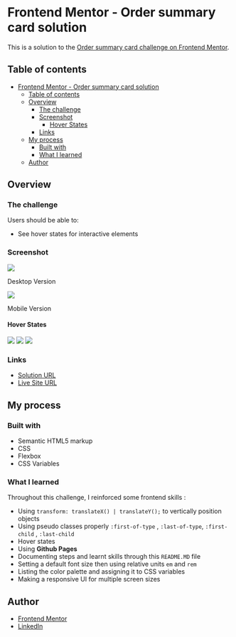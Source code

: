 # Frontend Mentor - Order summary card solution

This is a solution to the [Order summary card challenge on Frontend Mentor](https://www.frontendmentor.io/challenges/order-summary-component-QlPmajDUj). 

## Table of contents

- [Frontend Mentor - Order summary card solution](#frontend-mentor---order-summary-card-solution)
  - [Table of contents](#table-of-contents)
  - [Overview](#overview)
    - [The challenge](#the-challenge)
    - [Screenshot](#screenshot)
      - [Hover States](#hover-states)
    - [Links](#links)
  - [My process](#my-process)
    - [Built with](#built-with)
    - [What I learned](#what-i-learned)
  - [Author](#author)

## Overview

### The challenge

Users should be able to:

- See hover states for interactive elements

### Screenshot

![](Screenshots/Desktop.png)

Desktop Version  

![](Screenshots/Mobile.png)

Mobile Version

#### Hover States

![](Screenshots/Hover_1.png)
![](Screenshots/Hover_2.png)
![](Screenshots/Hover_3.png)


### Links

- [Solution URL](https://github.com/Muhammad-Nabeel-Sh/Order-Summary-Component-Challenge-Hub)
- [Live Site URL](https://muhammad-nabeel-sh.github.io/Order-Summary-Component-Challenge-Hub/)

## My process

### Built with

- Semantic HTML5 markup
- CSS 
- Flexbox
- CSS Variables

### What I learned

Throughout this challenge, I reinforced some frontend skills :

* Using `transform: translateX() | translateY();` to vertically position objects
* Using pseudo classes properly `:first-of-type` , `:last-of-type`, `:first-child` , `:last-child`
* Hover states
* Using **Github Pages**
* Documenting steps and learnt skills through this `README.MD` file
* Setting a default font size then using relative units `em` and `rem`
* Listing the color palette and assigning it to CSS variables
* Making a responsive UI for multiple screen sizes

## Author

- [Frontend Mentor](https://www.frontendmentor.io/profile/Muhammad-Nabeel-Sh)
- [LinkedIn](https://www.linkedin.com/in/muhammad-nabil-ibrahim-728b571b8/)
